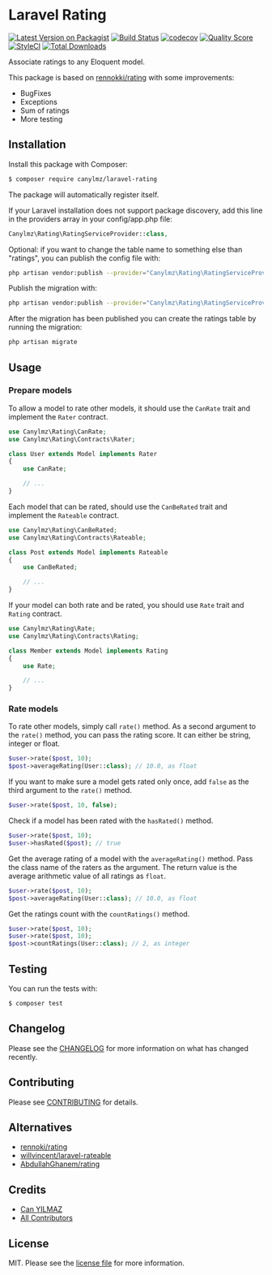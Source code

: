 # Laravel Rating

[![Latest Version on Packagist](https://img.shields.io/packagist/v/canylmz/laravel-rating.svg?style=flat-square)](https://packagist.org/packages/canylmz/laravel-rating)
[![Build Status](https://img.shields.io/travis/canylmz/laravel-rating/master.svg?style=flat-square)](https://travis-ci.org/canylmz/laravel-rating)
[![codecov](https://img.shields.io/codecov/c/github/canylmz/laravel-rating.svg?style=flat-square)](https://codecov.io/gh/canylmz/laravel-rating)
[![Quality Score](https://img.shields.io/scrutinizer/g/canylmz/laravel-rating.svg?style=flat-square)](https://scrutinizer-ci.com/g/canylmz/laravel-rating)
[![StyleCI](https://styleci.io/repos/216253476/shield)](https://styleci.io/repos/216253476)
[![Total Downloads](https://img.shields.io/packagist/dt/canylmz/laravel-rating.svg?style=flat-square)](https://packagist.org/packages/canylmz/laravel-rating)

Associate ratings to any Eloquent model.

This package is based on [rennokki/rating](https://github.com/rennokki/rating) with some improvements:
- BugFixes
- Exceptions
- Sum of ratings
- More testing

## Installation

Install this package with Composer:

``` bash
$ composer require canylmz/laravel-rating
```

The package will automatically register itself.

If your Laravel installation does not support package discovery, add this line in the providers array in your config/app.php file:

```php
Canylmz\Rating\RatingServiceProvider::class,
```

Optional: if you want to change the table name to something else than "ratings", you can publish the config file with:

```bash
php artisan vendor:publish --provider="Canylmz\Rating\RatingServiceProvider" --tag="config"
```

Publish the migration with:

```bash
php artisan vendor:publish --provider="Canylmz\Rating\RatingServiceProvider" --tag="migrations"
```

After the migration has been published you can create the ratings table by running the migration:

```bash
php artisan migrate
```

## Usage

### Prepare models

To allow a model to rate other models, it should use the `CanRate` trait and implement the `Rater` contract.

```php
use Canylmz\Rating\CanRate;
use Canylmz\Rating\Contracts\Rater;

class User extends Model implements Rater
{
    use CanRate;

    // ...
}
```

Each model that can be rated, should use the `CanBeRated` trait and implement the `Rateable` contract.

```php
use Canylmz\Rating\CanBeRated;
use Canylmz\Rating\Contracts\Rateable;

class Post extends Model implements Rateable
{
    use CanBeRated;

    // ...
}
```

If your model can both rate and be rated, you should use `Rate` trait and `Rating` contract.

```php
use Canylmz\Rating\Rate;
use Canylmz\Rating\Contracts\Rating;

class Member extends Model implements Rating
{
    use Rate;

    // ...
}
```

### Rate models

To rate other models, simply call `rate()` method.
As a second argument to the `rate()` method, you can pass the rating score. It can either be string, integer or float.

```php
$user->rate($post, 10);
$post->averageRating(User::class); // 10.0, as float
```

If you want to make sure a model gets rated only once, add `false` as the third argument to the `rate()` method.

```php
$user->rate($post, 10, false);
```

Check if a model has been rated with the `hasRated()` method.

```php
$user->rate($post, 10);
$user->hasRated($post); // true
```

Get the average rating of a model with the `averageRating()` method.
Pass the class name of the raters as the argument.
The return value is the average arithmetic value of all ratings as `float`.

```php
$user->rate($post, 10);
$post->averageRating(User::class); // 10.0, as float
```

Get the ratings count with the `countRatings()` method.

```php
$user->rate($post, 10);
$user->rate($post, 10);
$post->countRatings(User::class); // 2, as integer
```

## Testing

You can run the tests with:

``` bash
$ composer test
```

## Changelog

Please see the [CHANGELOG](CHANGELOG.md) for more information on what has changed recently.

## Contributing

Please see [CONTRIBUTING](CONTRIBUTING.md) for details.


## Alternatives

- [rennoki/rating](https://github.com/rennokki/rating)
- [willvincent/laravel-rateable](https://github.com/willvincent/laravel-rateable)
- [AbdullahGhanem/rating](https://github.com/AbdullahGhanem/rating)

## Credits

- [Can YILMAZ](https://github.com/canylmz)
- [All Contributors](../../contributors)

## License

MIT. Please see the [license file](LICENSE.md) for more information.
